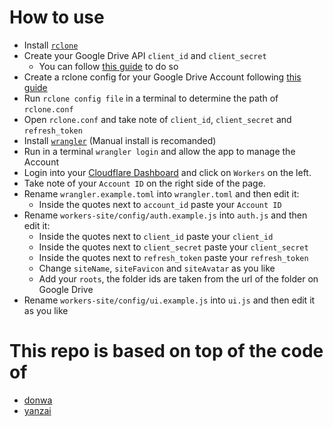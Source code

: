 # How to use
- Install [`rclone`](https://rclone.org/)
- Create your Google Drive API `client_id` and `client_secret`
  - You can follow [this guide](https://rclone.org/drive/#making-your-own-client-id) to do so
- Create a rclone config for your Google Drive Account following [this guide](https://rclone.org/drive/)
- Run `rclone config file` in a terminal to determine the path of `rclone.conf`
- Open `rclone.conf` and take note of `client_id`, `client_secret` and `refresh_token`
- Install [`wrangler`](https://developers.cloudflare.com/workers/cli-wrangler/install-update) (Manual install is recomanded)
- Run in a terminal `wrangler login` and allow the app to manage the Account
- Login into your [Cloudflare Dashboard](https://dash.cloudflare.com/) and click on `Workers` on the left.
- Take note of your `Account ID` on the right side of the page.
- Rename `wrangler.example.toml` into `wrangler.toml` and then edit it:
  - Inside the quotes next to `account_id` paste your `Account ID`
- Rename `workers-site/config/auth.example.js` into `auth.js` and then edit it:
  - Inside the quotes next to `client_id` paste your `client_id`
  - Inside the quotes next to `client_secret` paste your `client_secret`
  - Inside the quotes next to `refresh_token` paste your `refresh_token`
  - Change `siteName`, `siteFavicon` and `siteAvatar` as you like
  - Add your `roots`, the folder ids are taken from the url of the folder on Google Drive
- Rename `workers-site/config/ui.example.js` into `ui.js` and then edit it as you like

# This repo is based on top of the code of
- [donwa](https://github.com/donwa)
- [yanzai](https://github.com/yanzai/goindex)
